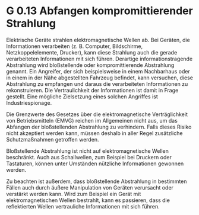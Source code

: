G 0.13 Abfangen kompromittierender Strahlung
============================================

Elektrische Geräte strahlen elektromagnetische Wellen ab. Bei Geräten, die Informationen verarbeiten (z. B. Computer, Bildschirme, Netzkoppelelemente, Drucker), kann diese Strahlung auch die gerade verarbeiteten Informationen mit sich führen. Derartige informationstragende Abstrahlung wird bloßstellende oder kompromittierende Abstrahlung genannt. Ein Angreifer, der sich beispielsweise in einem Nachbarhaus oder in einem in der Nähe abgestellten Fahrzeug befindet, kann versuchen, diese Abstrahlung zu empfangen und daraus die verarbeiteten Informationen zu rekonstruieren. Die Vertraulichkeit der Informationen ist damit in Frage gestellt. Eine mögliche Zielsetzung eines solchen Angriffes ist Industriespionage.

Die Grenzwerte des Gesetzes über die elektromagnetische Verträglichkeit von Betriebsmitteln (EMVG) reichen im Allgemeinen nicht aus, um das Abfangen der bloßstellenden Abstrahlung zu verhindern. Falls dieses Risiko nicht akzeptiert werden kann, müssen deshalb in aller Regel zusätzliche Schutzmaßnahmen getroffen werden.

Bloßstellende Abstrahlung ist nicht auf elektromagnetische Wellen beschränkt. Auch aus Schallwellen, zum Beispiel bei Druckern oder Tastaturen, können unter Umständen nützliche Informationen gewonnen werden.

Zu beachten ist außerdem, dass bloßstellende Abstrahlung in bestimmten Fällen auch durch äußere Manipulation von Geräten verursacht oder verstärkt werden kann. Wird zum Beispiel ein Gerät mit elektromagnetischen Wellen bestrahlt, kann es passieren, dass die reflektierten Wellen vertrauliche Informationen mit sich führen.

